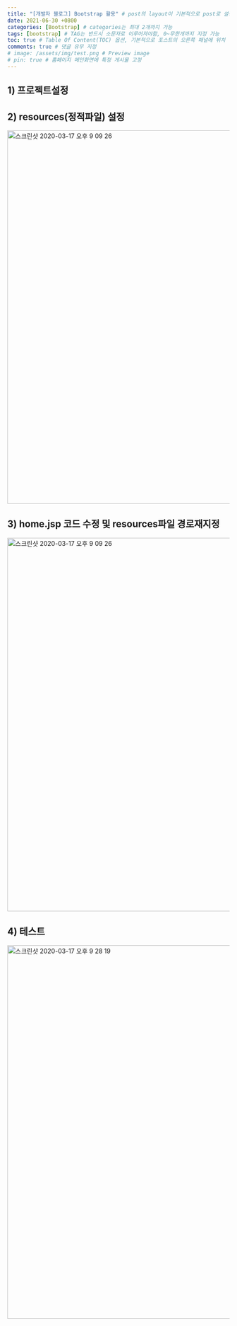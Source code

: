 ```yaml
---
title: "[개발자 블로그] Bootstrap 활용" # post의 layout이 기본적으로 post로 설정되어있어서 Front Matter에 따로 layout변수를 만들어 주지 않아도 됨
date: 2021-06-30 +0800
categories: [Bootstrap] # categories는 최대 2개까지 가능
tags: [bootstrap] # TAG는 반드시 소문자로 이루어져야함, 0~무한개까지 지정 가능
toc: true # Table Of Content(TOC) 옵션, 기본적으로 포스트의 오른쪽 패널에 위치
comments: true # 댓글 유무 지정
# image: /assets/img/test.png # Preview image
# pin: true # 홈페이지 메인화면에 특정 게시물 고정
---
```



## 1) 프로젝트설정<br>

## 2) resources(정적파일) 설정<br>
<img width="844" alt="스크린샷 2020-03-17 오후 9 09 26" src="https://user-images.githubusercontent.com/44339530/76855022-98b98e00-6893-11ea-9efe-4158a90cadda.png"><br>

## 3) home.jsp 코드 수정 및 resources파일 경로재지정<br>
<img width="844" alt="스크린샷 2020-03-17 오후 9 09 26" src="https://user-images.githubusercontent.com/44339530/76855893-71fc5700-6895-11ea-9e6e-0acff92f7feb.png"><br>

## 4) 테스트<br>
<img width="844" alt="스크린샷 2020-03-17 오후 9 28 19" src="https://user-images.githubusercontent.com/44339530/76856300-56458080-6896-11ea-89a4-e961ebf10f69.png">
<br>


 